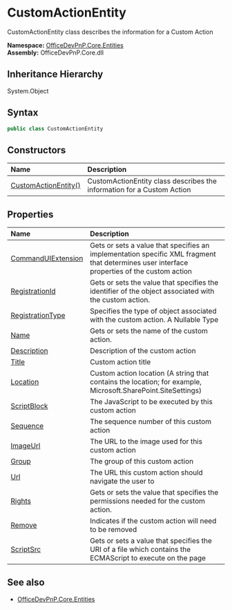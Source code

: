 # CustomActionEntity
CustomActionEntity class describes the information for a Custom Action  

**Namespace:** [OfficeDevPnP.Core.Entities](OfficeDevPnP.Core.Entities.md)  
**Assembly:** OfficeDevPnP.Core.dll  
## Inheritance Hierarchy
System.Object  
## Syntax
```C#
public class CustomActionEntity
```
## Constructors
|**Name**|**Description**|
|:-----|:-----|
| [CustomActionEntity()](OfficeDevPnP.Core.Entities.CustomActionEntity.ctor1.md) |  CustomActionEntity class describes the information for a Custom Action 
## Properties
|**Name**|**Description**|
|:-----|:-----|
| [CommandUIExtension](OfficeDevPnP.Core.Entities.CustomActionEntity.CommandUIExtension.md) | Gets or sets a value that specifies an implementation specific XML fragment that determines user interface properties of the custom action
| [RegistrationId](OfficeDevPnP.Core.Entities.CustomActionEntity.RegistrationId.md) | Gets or sets the value that specifies the identifier of the object associated with the custom action.
| [RegistrationType](OfficeDevPnP.Core.Entities.CustomActionEntity.RegistrationType.md) | Specifies the type of object associated with the custom action. A Nullable Type
| [Name](OfficeDevPnP.Core.Entities.CustomActionEntity.Name.md) | Gets or sets the name of the custom action.
| [Description](OfficeDevPnP.Core.Entities.CustomActionEntity.Description.md) | Description of the custom action
| [Title](OfficeDevPnP.Core.Entities.CustomActionEntity.Title.md) | Custom action title
| [Location](OfficeDevPnP.Core.Entities.CustomActionEntity.Location.md) | Custom action location (A string that contains the location; for example, Microsoft.SharePoint.SiteSettings)
| [ScriptBlock](OfficeDevPnP.Core.Entities.CustomActionEntity.ScriptBlock.md) | The JavaScript to be executed by this custom action
| [Sequence](OfficeDevPnP.Core.Entities.CustomActionEntity.Sequence.md) | The sequence number of this custom action
| [ImageUrl](OfficeDevPnP.Core.Entities.CustomActionEntity.ImageUrl.md) | The URL to the image used for this custom action
| [Group](OfficeDevPnP.Core.Entities.CustomActionEntity.Group.md) | The group of this custom action
| [Url](OfficeDevPnP.Core.Entities.CustomActionEntity.Url.md) | The URL this custom action should navigate the user to
| [Rights](OfficeDevPnP.Core.Entities.CustomActionEntity.Rights.md) | Gets or sets the value that specifies the permissions needed for the custom action.
| [Remove](OfficeDevPnP.Core.Entities.CustomActionEntity.Remove.md) | Indicates if the custom action will need to be removed
| [ScriptSrc](OfficeDevPnP.Core.Entities.CustomActionEntity.ScriptSrc.md) | Gets or sets a value that specifies the URI of a file which contains the ECMAScript to execute on the page
## See also
- [OfficeDevPnP.Core.Entities](OfficeDevPnP.Core.Entities.md)
